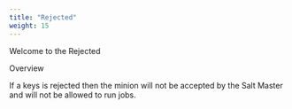 ```yaml
---
title: "Rejected"
weight: 15
---
```


Welcome to the Rejected

Overview

If a keys is rejected then the minion will not be accepted by the Salt Master and will not be allowed to run jobs.